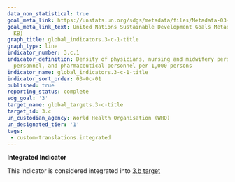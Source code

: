 ```yaml
---
data_non_statistical: true
goal_meta_link: https://unstats.un.org/sdgs/metadata/files/Metadata-03-0C-01.pdf
goal_meta_link_text: United Nations Sustainable Development Goals Metadata (PDF 207
  KB)
graph_title: global_indicators.3-c-1-title
graph_type: line
indicator_number: 3.c.1
indicator_definition: Density of physicians, nursing and midwifery personnel, dentistry
  personnel, and pharmaceutical personnel per 1,000 persons
indicator_name: global_indicators.3-c-1-title
indicator_sort_order: 03-0c-01
published: true
reporting_status: complete
sdg_goal: '3'
target_name: global_targets.3-c-title
target_id: 3.c
un_custodian_agency: World Health Organisation (WHO)
un_designated_tier: '1'
tags:
 - custom-translations.integrated
---
```

**Integrated Indicator**

This indicator is considered integrated into [3.b target](/en/3)